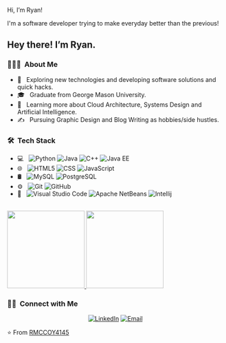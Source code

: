 Hi, I’m Ryan!

I'm a software developer trying to make everyday better than the previous!

<h2> Hey there! I’m Ryan.</h2>

<h3> 👨🏻‍💻 &nbsp;About Me </h3>

- 🤔 &nbsp; Exploring new technologies and developing software solutions and quick hacks.
- 🎓 &nbsp; Graduate from George Mason University.
- 🌱 &nbsp; Learning more about Cloud Architecture, Systems Design and Artificial Intelligence.
- ✍️ &nbsp; Pursuing Graphic Design and Blog Writing as hobbies/side hustles.

<h3> 🛠 &nbsp;Tech Stack</h3>

- 💻 &nbsp;
  ![Python](https://img.shields.io/badge/-Python-333333?style=flat&logo=python)
  ![Java](https://img.shields.io/badge/-Java-333333?style=flat&logo=Java&logoColor=007396)
  ![C++](https://img.shields.io/badge/-C++-333333?style=flat&logo=C%2B%2B&logoColor=00599C)
  ![Java EE](https://img.shields.io/badge/-JavaEE-333333?style=flat&logo=Java&logoColor=276DC3)
- 🌐 &nbsp;
  ![HTML5](https://img.shields.io/badge/-HTML5-333333?style=flat&logo=HTML5)
  ![CSS](https://img.shields.io/badge/-CSS-333333?style=flat&logo=CSS3&logoColor=1572B6)
  ![JavaScript](https://img.shields.io/badge/-JavaScript-333333?style=flat&logo=javascript)
- 🛢 &nbsp;
  ![MySQL](https://img.shields.io/badge/-MySQL-333333?style=flat&logo=mysql)
  ![PostgreSQL](https://img.shields.io/badge/-Postgres-333333?style=flat&logo=PostgreSQL)
- ⚙️ &nbsp;
  ![Git](https://img.shields.io/badge/-Git-333333?style=flat&logo=git)
  ![GitHub](https://img.shields.io/badge/-GitHub-333333?style=flat&logo=github)
- 🔧 &nbsp;
  ![Visual Studio Code](https://img.shields.io/badge/-Visual%20Studio%20Code-333333?style=flat&logo=visual-studio-code&logoColor=007ACC)
  ![Apache NetBeans](https://img.shields.io/badge/-Apache%20Netbeans-333333?style=flat&logo=Apache%20NetBeans%20IDE)
  ![Intellij](https://img.shields.io/badge/-Intellij-333333?style=flat&logo=Intellij%20IDEA&logoColor=2C2255)

<br/>

<a href="https://github.com/AVS1508">
  <img height="180em" src="https://github-readme-stats.vercel.app/api?username=rmccoy4145&theme=buefy&show_icons=true" />
  <img height="180em" src="https://github-readme-stats.vercel.app/api/top-langs/?username=rmccoy4145&theme=buefy&layout=compact" />
</a>

<br/>

<h3> 🤝🏻 &nbsp;Connect with Me </h3>
<p align="center">
<a href="https://www.linkedin.com/in/ryan-mccoy-0b777319"><img alt="LinkedIn" src="https://img.shields.io/badge/LinkedIn-Ryan%20Alexander%20Mccoy-blue?style=flat-square&logo=linkedin"></a>
<a href="mailto:ryanmccoy4145@gmail.com"><img alt="Email" src="https://img.shields.io/badge/Email-ryan.mccoy85@gmail.com-blue?style=flat-square&logo=gmail"></a>
</p>

⭐️ From [RMCCOY4145](https://github.com/rmccoy4145)

